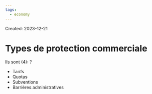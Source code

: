 ```yaml
---
tags:
  - economy
---
```

Created: 2023-12-21

# Types de protection commerciale

Ils sont (4):
?
- Tarifs
- Quotas
- Subventions
- Barrières administratives
<!--SR:!2024-04-20,58,250-->